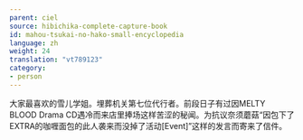 ```yaml
---
parent: ciel
source: hibichika-complete-capture-book
id: mahou-tsukai-no-hako-small-encyclopedia
language: zh
weight: 24
translation: "vt789123"
category:
- person
---
```


大家最喜欢的雪儿学姐。埋葬机关第七位代行者。前段日子有过因MELTY BLOOD Drama CD遇冷而来店里捧场这样苦涩的秘闻。为抗议奈须蘑菇“因包下了EXTRA的咖喱面包的此人袭来而没掉了活动[Event]”这样的发言而寄来了信件。
